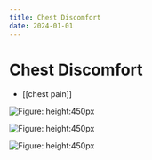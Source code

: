 ```yaml
---
title: Chest Discomfort
date: 2024-01-01
---
```

# Chest Discomfort

* [[chest pain]]

![Figure: height:450px](https://i.imgur.com/59uz1PX.png)

![Figure: height:450px](https://i.imgur.com/SpUPjgV.png)

![Figure: height:450px](https://i.imgur.com/5rHeR16.png)
